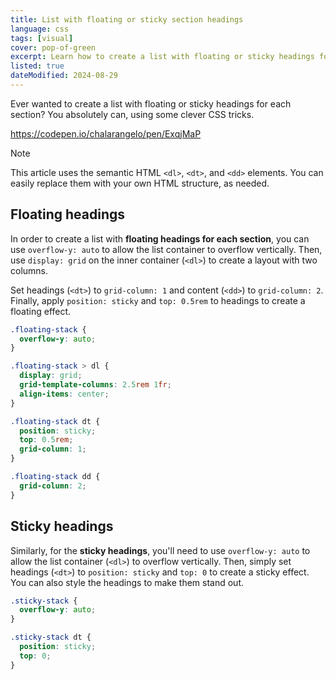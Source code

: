 ```yaml
---
title: List with floating or sticky section headings
language: css
tags: [visual]
cover: pop-of-green
excerpt: Learn how to create a list with floating or sticky headings for each section.
listed: true
dateModified: 2024-08-29
---
```


Ever wanted to create a list with floating or sticky headings for each section? You absolutely can, using some clever CSS tricks.

https://codepen.io/chalarangelo/pen/ExqjMaP

> [!NOTE]
>
> This article uses the semantic HTML `<dl>`, `<dt>`, and `<dd>` elements. You can easily replace them with your own HTML structure, as needed.

## Floating headings

In order to create a list with **floating headings for each section**, you can use `overflow-y: auto` to allow the list container to overflow vertically. Then, use `display: grid` on the inner container (`<dl>`) to create a layout with two columns.

Set headings (`<dt>`) to `grid-column: 1` and content (`<dd>`) to `grid-column: 2`. Finally, apply `position: sticky` and `top: 0.5rem` to headings to create a floating effect.

```css
.floating-stack {
  overflow-y: auto;
}

.floating-stack > dl {
  display: grid;
  grid-template-columns: 2.5rem 1fr;
  align-items: center;
}

.floating-stack dt {
  position: sticky;
  top: 0.5rem;
  grid-column: 1;
}

.floating-stack dd {
  grid-column: 2;
}
```

## Sticky headings

Similarly, for the **sticky headings**, you'll need to use `overflow-y: auto` to allow the list container (`<dl>`) to overflow vertically. Then, simply set headings (`<dt>`) to `position: sticky` and `top: 0` to create a sticky effect. You can also style the headings to make them stand out.

```css
.sticky-stack {
  overflow-y: auto;
}

.sticky-stack dt {
  position: sticky;
  top: 0;
}
```
